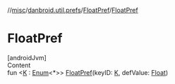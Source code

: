 //[misc](../../index.md)/[danbroid.util.prefs](../index.md)/[FloatPref](index.md)/[FloatPref](-float-pref.md)



# FloatPref  
[androidJvm]  
Content  
fun <[K](index.md) : [Enum](https://kotlinlang.org/api/latest/jvm/stdlib/kotlin/-enum/index.html)<*>> [FloatPref](-float-pref.md)(keyID: [K](index.md), defValue: [Float](https://kotlinlang.org/api/latest/jvm/stdlib/kotlin/-float/index.html))  



